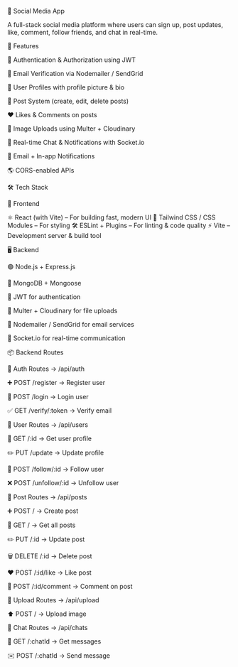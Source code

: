 📱 Social Media App

A full-stack social media platform where users can sign up, post updates, like, comment, follow friends, and chat in real-time.

🚀 Features

🔐 Authentication & Authorization using JWT

📧 Email Verification via Nodemailer / SendGrid

👤 User Profiles with profile picture & bio

📝 Post System (create, edit, delete posts)

❤️ Likes & Comments on posts

📸 Image Uploads using Multer + Cloudinary

💬 Real-time Chat & Notifications with Socket.io

🔔 Email + In-app Notifications

🌎 CORS-enabled APIs

🛠️ Tech Stack

🎨 Frontend

⚛️ React (with Vite) – For building fast, modern UI
🎨 Tailwind CSS / CSS Modules – For styling
🛠 ESLint + Plugins – For linting & code quality
⚡ Vite – Development server & build tool

🖥 Backend

🟢 Node.js + Express.js

🍃 MongoDB + Mongoose

🔑 JWT for authentication

📂 Multer + Cloudinary for file uploads

📧 Nodemailer / SendGrid for email services

🔌 Socket.io for real-time communication


📦 Backend Routes

🔑 Auth Routes → /api/auth

➕ POST /register → Register user

🔑 POST /login → Login user

✅ GET /verify/:token → Verify email

👤 User Routes → /api/users

👀 GET /:id → Get user profile

✏️ PUT /update → Update profile

🤝 POST /follow/:id → Follow user

❌ POST /unfollow/:id → Unfollow user

📝 Post Routes → /api/posts

➕ POST / → Create post

📖 GET / → Get all posts

✏️ PUT /:id → Update post



🗑 DELETE /:id → Delete post

❤️ POST /:id/like → Like post

💬 POST /:id/comment → Comment on post

📸 Upload Routes → /api/upload

⬆️ POST / → Upload image

💬 Chat Routes → /api/chats

📩 GET /:chatId → Get messages

✉️ POST /:chatId → Send message
